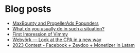 # Blog posts
<!-- BLOG-POST-LIST:START -->
- [MaxBounty and PropellerAds Popunders](https://afflift.com/f/threads/maxbounty-and-propellerads-popunders.10320/)
- [What do you usually do in such a situation?](https://afflift.com/f/threads/what-do-you-usually-do-in-such-a-situation.10334/)
- [First Impression of Vimmy](https://afflift.com/f/threads/first-impression-of-vimmy.10338/)
- [Webvõrk — Look at the CPA in a new way](https://afflift.com/f/threads/webv%C3%B5rk-%E2%80%94-look-at-the-cpa-in-a-new-way.2820/)
- [2023 Contest - Facebook + Zeydoo + Monetizer in Latam](https://afflift.com/f/threads/2023-contest-facebook-zeydoo-monetizer-in-latam.10256/)
<!-- BLOG-POST-LIST:END -->
